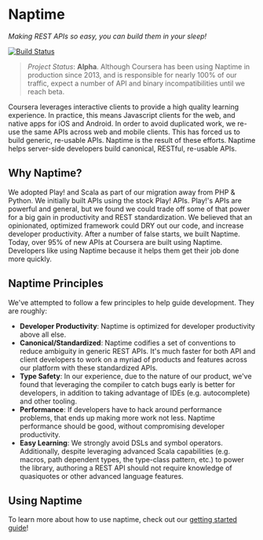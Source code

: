 # Naptime #

*Making REST APIs so easy, you can build them in your sleep!*

[![Build Status](https://travis-ci.org/coursera/naptime.svg)](https://travis-ci.org/coursera/naptime)

> *Project Status*: **Alpha**. Although Coursera has been using Naptime in production since 2013,
  and is responsible for nearly 100% of our traffic, expect a number of API and binary
  incompatibilities until we reach beta.

Coursera leverages interactive clients to provide a high quality learning experience. In practice,
this means Javascript clients for the web, and native apps for iOS and Android. In order to avoid
duplicated work, we re-use the same APIs across web and mobile clients. This has forced us to build
generic, re-usable APIs. Naptime is the result of these efforts. Naptime helps server-side
developers build canonical, RESTful, re-usable APIs.

## Why Naptime? ##

We adopted Play! and Scala as part of our migration away from PHP & Python. We initially built APIs
using the stock Play! APIs. Play!'s APIs are powerful and general, but we found we could trade off
some of that power for a big gain in productivity and REST standardization. We believed that an
opinionated, optimized framework could DRY out our code, and increase developer productivity.
After a number of false starts, we built Naptime. Today, over 95% of new APIs at Coursera are built
using Naptime. Developers like using Naptime because it helps them get their job done more quickly.

## Naptime Principles ##

We've attempted to follow a few principles to help guide development. They are roughly:

 - **Developer Productivity**: Naptime is optimized for developer productivity above all else.
 - **Canonical/Standardized**: Naptime codifies a set of conventions to reduce ambiguity in generic
   REST APIs. It's much faster for both API and client developers to work on a myriad of products
   and features across our platform with these standardized APIs.
 - **Type Safety**: In our experience, due to the nature of our product, we've found that leveraging
   the compiler to catch bugs early is better for developers, in addition to taking advantage of
   IDEs (e.g. autocomplete) and other tooling.
 - **Performance**: If developers have to hack around performance problems, that ends up making more
   work not less. Naptime performance should be good, without compromising developer productivity.
 - **Easy Learning**: We strongly avoid DSLs and symbol operators. Additionally, despite leveraging
   advanced Scala capabilities (e.g. macros, path dependent types, the type-class pattern, etc.) to
   power the library, authoring a REST API should not require knowledge of quasiquotes or other
   advanced language features.

## Using Naptime ##

To learn more about how to use naptime, check out our
[getting started guide](http://coursera.github.io/naptime/gettingstarted/)!
